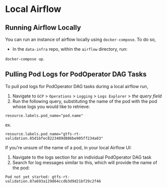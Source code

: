 # Local Airflow

## Running Airflow Locally
You can run an instance of airflow locally using `docker-compose`. To do so,
* In the `data-infra` repo, within the `airflow` directory, run:

`docker-compose up`.

## Pulling Pod Logs for PodOperator DAG Tasks
To pull pod logs for PodOperator DAG tasks during a local airflow run,
1. Navigate to `GCP` > `Operations` > `Logging` > `Logs Explorer` > _the query field_
2. Run the following query, substituting the name of the pod with the pod whose logs you would like to retrieve:

`resource.labels.pod_name="pod.name"`

ex.

`resource.labels.pod_name="gtfs-rt-validation.85d1bfec8223489d886be905ff234a03"`

If you're unsure of the name of a pod, in your local Airflow UI:
1. Navigate to the logs section for an individual PodOperator DAG task
2. Search for log messages similar to this, which will provide the name of the pod:

`Pod not yet started: gtfs-rt-validation.87a693a129d64ccdb3d9d21bf29c2f46`
